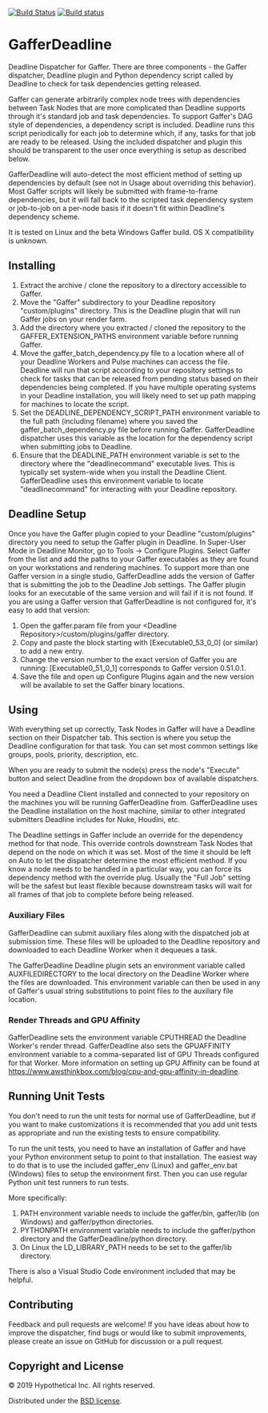 [![Build Status](https://travis-ci.com/ericmehl/GafferDeadline.svg?branch=master)](https://travis-ci.com/ericmehl/GafferDeadline)
[![Build status](https://ci.appveyor.com/api/projects/status/yxwvuof88k1ycixa/branch/master?svg=true)](https://ci.appveyor.com/project/Hypothetical/gafferdeadline/branch/master)
# GafferDeadline #
Deadline Dispatcher for Gaffer. There are three components - the Gaffer dispatcher, Deadline plugin and Python dependency script called by Deadline to check for task dependencies getting released.

Gaffer can generate arbitrarily complex node trees with dependencies between Task Nodes that are more complicated than Deadline supports through it's standard job and task dependencies. To support Gaffer's DAG style of dependencies, a dependency script is included. Deadline runs this script periodically for each job to determine which, if any, tasks for that job are ready to be released. Using the included dispatcher and plugin this should be transparent to the user once everything is setup as described below.

GafferDeadline will auto-detect the most efficient method of setting up dependencies by default (see not in Usage about overriding this behavior). Most Gaffer scripts will likely be submitted with frame-to-frame dependencies, but it will fall back to the scripted task dependency system or job-to-job on a per-node basis if it doesn't fit within Deadline's dependency scheme.

It is tested on Linux and the beta Windows Gaffer build. OS X compatibility is unknown.

## Installing ##
1. Extract the archive / clone the repository to a directory accessible to Gaffer.
2. Move the "Gaffer" subdirectory to your Deadline repository "custom/plugins" directory. This is the Deadline plugin that will run Gaffer jobs on your render farm.
3. Add the directory where you extracted / cloned the repository to the GAFFER_EXTENSION_PATHS environment variable before running Gaffer.
4. Move the gaffer_batch_dependency.py file to a location where all of your Deadline Workers and Pulse machines can access the file. Deadline will run that script according to your repository settings to check for tasks that can be released from pending status based on their dependencies being completed.
If you have multiple operating systems in your Deadline installation, you will likely need to set up path mapping for machines to locate the script.
5. Set the DEADLINE_DEPENDENCY_SCRIPT_PATH environment variable to the full path (including filename) where you saved the gaffer_batch_dependency.py file before running Gaffer. GafferDeadline dispatcher uses this variable as the location for the dependency script when submitting jobs to Deadline.
6. Ensure that the DEADLINE_PATH environment variable is set to the directory where the "deadlinecommand" executable lives. This is typically set system-wide when you install the Deadline Client. GafferDeadline uses this environment variable to locate "deadlinecommand" for interacting with your Deadline repository.

## Deadline Setup ##
Once you have the Gaffer plugin copied to your Deadline "custom/plugins" directory you need to setup the Gaffer plugin in Deadline. In Super-User Mode in Deadline Monitor, go to Tools -> Configure Plugins. Select Gaffer from the list and add the paths to your Gaffer executables as they are found on your workstations and rendering machines. To support more than one Gaffer version in a single studio, GafferDeadline adds the version of Gaffer that is submitting the job to the Deadline Job settings. The Gaffer plugin looks for an executable of the same version and will fail if it is not found. If you are using a Gaffer version that GafferDeadline is not configured for, it's easy to add that version:
1. Open the gaffer.param file from your \<Deadline Repository\>/custom/plugins/gaffer directory.
2. Copy and paste the block starting with [Executable0_53_0_0] (or similar) to add a new entry.
3. Change the version number to the exact version of Gaffer you are running: [Executable0_51_0_1] corresponds to Gaffer version 0.51.0.1.
4. Save the file and open up Configure Plugins again and the new version will be available to set the Gaffer binary locations.

## Using ##
With everything set up correctly, Task Nodes in Gaffer will have a Deadline section on their Dispatcher tab. This section is where you setup the Deadline configuration for that task. You can set most common settings like groups, pools, priority, description, etc.

When you are ready to submit the node(s) press the node's "Execute" button and select Deadline from the dropdown box of available dispatchers.

You need a Deadline Client installed and connected to your repository on the machines you will be running GafferDeadline from. GafferDeadline uses the Deadline installation on the host machine, similar to other integrated submitters Deadline includes for Nuke, Houdini, etc.

The Deadline settings in Gaffer include an override for the dependency method for that node. This override controls downstream Task Nodes that depend on the node on which it was set. Most of the time it should be left on Auto to let the dispatcher determine the most efficient method. If you know a node needs to be handled in a particular way, you can force its dependency method with the override plug. Usually the "Full Job" setting will be the safest but least flexible because downstream tasks will wait for all frames of that job to complete before being released.

### Auxiliary Files ###
GafferDeadline can submit auxiliary files along with the dispatched job at submission time. These files will be uploaded to the Deadline repository and downloaded to each Deadline Worker when it dequeues a task.

The GafferDeadline Deadline plugin sets an environment variable called AUXFILEDIRECTORY to the local directory on the Deadline Worker where the files are downloaded. This environment variable can then be used in any of Gaffer's usual string substitutions to point files to the auxiliary file location.

### Render Threads and GPU Affinity ###
GafferDeadline sets the environment variable CPUTHREAD the Deadline Worker's render thread. GafferDeadline also sets the GPUAFFINITY environment variable to a comma-separated list of GPU Threads configured for that Worker. More information on setting up GPU Affinity can be found at https://www.awsthinkbox.com/blog/cpu-and-gpu-affinity-in-deadline.

## Running Unit Tests ##
You don't need to run the unit tests for normal use of GafferDeadline, but if you want to make customizations it is recommended that you add unit tests as appropriate and run the existing tests to ensure compatibility.

To run the unit tests, you need to have an installation of Gaffer and have your Python environment setup to point to that installation. The easiest way to do that is to use the included gaffer_env (Linux) and gaffer_env.bat (Windows) files to setup the environment first. Then you can use regular Python unit test runners to run tests.

More specifically:
1. PATH environment variable needs to include the gaffer/bin, gaffer/lib (on Windows) and gaffer/python directories.
2. PYTHONPATH environment variable needs to include the gaffer/python directory and the GafferDeadline/python directory.
3. On Linux the LD_LIBRARY_PATH needs to be set to the gaffer/lib directory.

There is also a Visual Studio Code environment included that may be helpful.

## Contributing ##
Feedback and pull requests are welcome! If you have ideas about how to improve the dispatcher, find bugs or would like to submit improvements, please create an issue on GitHub for discussion or a pull request.

## Copyright and License ##

© 2019 Hypothetical Inc. All rights reserved.

Distributed under the [BSD license](LICENSE).